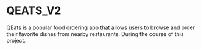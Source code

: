# QEATS_V2
QEats is a popular food ordering app that allows users to browse and order their favorite dishes from nearby restaurants.  During the course of this project.
